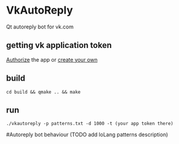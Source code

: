 # VkAutoReply
Qt autoreply bot for vk.com

## getting vk application token
[Authorize](https://oauth.vk.com/authorize?client_id=5653619&display=page&redirect_uri=https://oauth.vk.com/blank.html&scope=messages,offline,&response_type=token&v=5.52) the app or [create your own](https://vk.com/dev/access_token)

## build
`cd build && qmake .. && make`

## run
`./vkautoreply -p patterns.txt -d 1000 -t (your app token there)`

#Autoreply bot behaviour
(TODO add loLang patterns description)
